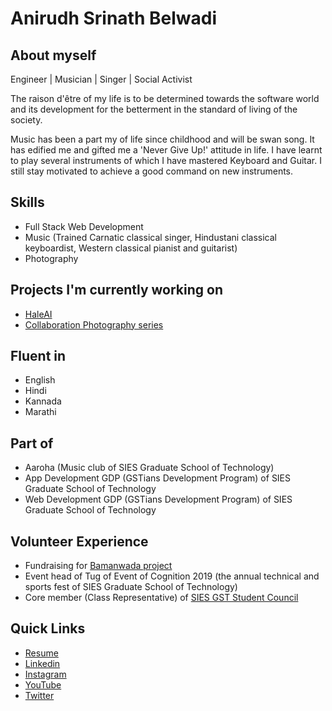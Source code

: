 # Anirudh Srinath Belwadi

## About myself
Engineer | Musician | Singer | Social Activist

The raison d'être of my life is to be determined towards the software world and its development for the betterment in the standard of living of the society.

Music has been a part my of life since childhood and will be swan song. It has edified me and gifted me a 'Never Give Up!' attitude in life. I have learnt to play several instruments of which I have mastered Keyboard and Guitar. I still stay motivated to achieve a good command on new instruments.

## Skills
- Full Stack Web Development
- Music (Trained Carnatic classical singer, Hindustani classical keyboardist, Western classical pianist and guitarist)
- Photography

## Projects I'm currently working on
- [HaleAI](https://www.linkedin.com/company/hale-ai/)
- [Collaboration Photography series](https://www.instagram.com/believed_it_after_clicking_it/)

## Fluent in
- English
- Hindi
- Kannada
- Marathi

## Part of
- Aaroha (Music club of SIES Graduate School of Technology)
- App Development GDP (GSTians Development Program) of SIES Graduate School of Technology
- Web Development GDP (GSTians Development Program) of SIES Graduate School of Technology

## Volunteer Experience
- Fundraising for [Bamanwada project](https://lnkd.in/gN8_KBu)
- Event head of Tug of Event of Cognition 2019 (the annual technical and sports fest of SIES Graduate School of Technology)
- Core member (Class Representative) of [SIES GST Student Council](https://www.linkedin.com/company/sies-gst-students-council/)

## Quick Links
- [Resume](https://anirudhbelwadi.github.io/Resume-Anirudh-Belwadi.pdf)<br>
- [Linkedin](https://www.linkedin.com/in/anirudh-belwadi-7a8707182/)<br>
- [Instagram](https://www.instagram.com/believed_it_after_clicking_it/)<br>
- [YouTube](https://www.youtube.com/channel/UC-cy4jShw808hNtrwucrI-Q)<br>
- [Twitter](https://twitter.com/BelwadiAnirudh)<br>
